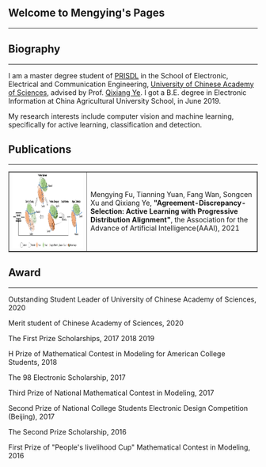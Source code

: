 ## Welcome to Mengying's Pages
---

## Biography
---
I am a master degree student of [PRISDL](https://ucassdl.cn/) in the School of Electronic, Electrical and Communication Engineering, [University of Chinese Academy of Sciences](http://english.ucas.ac.cn/), advised by Prof. [Qixiang Ye](http://people.ucas.ac.cn/~0007279?language=en). I got a B.E. degree in Electronic Information at China Agricultural University School, in June 2019.

My research interests include computer vision and machine learning, specifically for active learning, classification and detection.

## Publications
---
<table border="1">
<tr>
<td><img src="/ADS.jpg"  height="150" width="1000"></td>
<td>Mengying Fu, Tianning Yuan, Fang Wan, Songcen Xu and Qixiang Ye, 
<b>"Agreement-Discrepancy-Selection: Active Learning with Progressive Distribution Alignment"</b>, 
the Association for the Advance of Artificial Intelligence(AAAI), 2021 </td>
</tr>
</table>

## Award
---

Outstanding Student Leader of University of Chinese Academy of Sciences, 2020

Merit student of Chinese Academy of Sciences, 2020

The First Prize Scholarships, 2017 2018 2019

H Prize of Mathematical Contest in Modeling for American College Students, 2018

The 98 Electronic Scholarship, 2017

Third Prize of National Mathematical Contest in Modeling, 2017

Second Prize of National College Students Electronic Design Competition (Beijing), 2017

The Second Prize Scholarship, 2016

First Prize of "People's livelihood Cup" Mathematical Contest in Modeling, 2016





